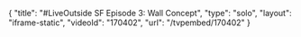 {
    "title": "#LiveOutside SF Episode 3: Wall Concept",
    "type": "solo",
    "layout": "iframe-static",
    "videoId": "170402",
    "url": "\/tvpembed\/170402"
}